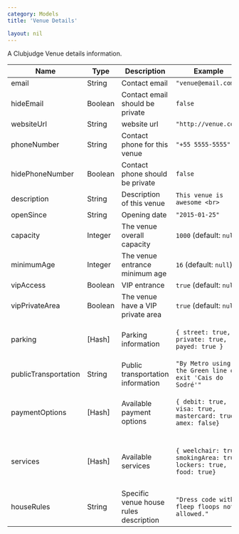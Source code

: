 ```yaml
---
category: Models
title: 'Venue Details'

layout: nil
---
```

A Clubjudge Venue details information.

|         Name        |   Type   |                   Description                   |                            Example                                    |            Defaults           |
| ------------------- | -------- | ----------------------------------------------- | --------------------------------------------------------------------- | -------------------------------- |
| email               | String   | Contact email                                   | ```"venue@email.com"```                                               | ```null```                       |
| hideEmail           | Boolean  | Contact email should be private                 | ```false```                                                           | ```false```                      |
| websiteUrl          | String   | website url                                     | ```"http://venue.com"```                                              | ```null```                       |
| phoneNumber         | String   | Contact phone for this venue                    | ```"+55 5555-5555"```                                                 | ```null```                       |
| hidePhoneNumber     | Boolean  | Contact phone should be private                 | ```false```                                                           | ```false```                      |
| description         | String   | Description of this venue                       | ```This venue is awesome <br>```                                      | ```null```                       |
| openSince           | String   | Opening date                                    | ```"2015-01-25"```                                                    | ```null```                       |
| capacity            | Integer  | The venue overall capacity                      | ```1000``` \(default: ```null```\)                                    | ```null```                       |
| minimumAge          | Integer  | The venue entrance minimum age                  | ```16``` \(default: ```null```\)                                      | ```null```                       |
| vipAccess           | Boolean  | VIP entrance                                    | ```true``` \(default: ```null```\)                                    | ```null```                       |
| vipPrivateArea      | Boolean  | The venue have a VIP private area               | ```true``` \(default: ```null```\)                                    | ```null```                       |
| parking             | \[Hash\] | Parking information                             | ```{ street: true, private: true, payed: true }```                    |```{ street: null, private: null, payed: null }```|
| publicTransportation| String   | Public transportation information               | ```"By Metro using the Green line on exit 'Cais do Sodré'"```         | ```null```                       |
| paymentOptions      | \[Hash\] | Available payment options                       | ```{ debit: true, visa: true, mastercard: true, amex: false}```       | ```{ debit: null, visa: null, mastercard: null, amex: null}```                       |
| services            | \[Hash\] | Available services                              | ```{ weelchair: true, smokingArea: true, lockers: true, food: true}```| ```{ weelchair: null, smokingArea: null, lockers: null, food: null}```                       |
| houseRules          | String   | Specific venue house rules description          | ```"Dress code with fleep floops not allowed."```                     | ```null```                       |
